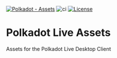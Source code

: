 [![Polkadot - Assets](https://img.shields.io/badge/Polkadot-Assets-E6007A?logo=polkadot&logoColor=E6007A)]([https://github.com/rossbulat/polkadot-live-assets]) ![ci](https://github.com/rossbulat/polkadot-live-assets/actions/workflows/main.yml/badge.svg) [![License](https://img.shields.io/badge/License-Apache_2.0-blue.svg)](https://opensource.org/licenses/Apache-2.0)

# Polkadot Live Assets

Assets for the Polkadot Live Desktop Client
